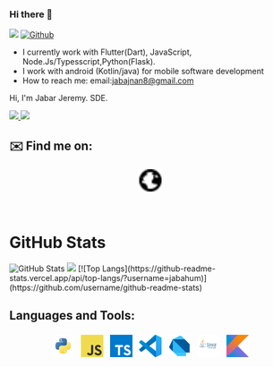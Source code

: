 ### Hi there 👋

![](https://visitor-badge.laobi.icu/badge?page_id=jabahum.jabahum) [![Github](https://img.shields.io/github/followers/jabahum?label=Follow&style=social)](https://github.com/jabahum)


- I currently work with Flutter(Dart), JavaScript, Node.Js/Typesscript,Python(Flask).
- I work with android (Kotlin/java) for mobile software development
- How to reach me:  email:jabajnan8@gmail.com


<p>Hi, I'm Jabar Jeremy. SDE.

<p>
  <a href="https://www.twitter.com/jaba_hum"><img src="https://img.shields.io/badge/twitter-%231DA1F2.svg?&style=for-the-badge&logo=twitter&logoColor=white" 
height=25>
  </a> <a href="https://www.linkedin.com/in/jeremyjabar/"><img src="https://img.shields.io/badge/linkedin-%230077B5.svg?&style=for-the-badge&logo=linkedin&logoColor=white" height=25></a> 
   
</p>
  
  ## ✉️ Find me on:


<p align="center">
 <a href="https://jabahum.github.io/" target="_blank" rel="noopener noreferrer"> <img src="https://raw.githubusercontent.com/iconic/open-iconic/master/svg/globe.svg" alt="Python" height="40" style="vertical-align:top; margin:4px"> </a>
</p>

<br />

<h1>GitHub Stats</h1>
<p>
  <img src="https://github-readme-stats.vercel.app/api?username=jabahum&amp;show_icons=true" alt="GitHub Stats">
  <img src=" https://github-readme-stats.vercel.app/api/top-langs/?username=jabahum&theme=tokyonight">
  [![Top Langs](https://github-readme-stats.vercel.app/api/top-langs/?username=jabahum)](https://github.com/username/github-readme-stats)
</p> 



## Languages and Tools:
<p align="center">
<img src="https://raw.githubusercontent.com/github/explore/80688e429a7d4ef2fca1e82350fe8e3517d3494d/topics/python/python.png" alt="Python" height="40" style="vertical-align:top; margin:4px">
<img src="https://raw.githubusercontent.com/github/explore/80688e429a7d4ef2fca1e82350fe8e3517d3494d/topics/javascript/javascript.png" alt="Javascript" height="40" style="vertical-align:top; margin:4px">
  <img src="https://raw.githubusercontent.com/github/explore/80688e429a7d4ef2fca1e82350fe8e3517d3494d/topics/typescript/typescript.png" alt="Typescript" height="40" style="vertical-align:top; margin:4px">
<img src="https://raw.githubusercontent.com/github/explore/80688e429a7d4ef2fca1e82350fe8e3517d3494d/topics/visual-studio-code/visual-studio-code.png" alt="VS Code" height="40" style="vertical-align:top; margin:4px">
  <img src="https://raw.githubusercontent.com/github/explore/80688e429a7d4ef2fca1e82350fe8e3517d3494d/topics/dart/dart.png" alt="Dart" height="40" style="vertical-align:top; margin:4px">
   <img src="https://raw.githubusercontent.com/github/explore/80688e429a7d4ef2fca1e82350fe8e3517d3494d/topics/java/java.png" alt="Dart" height="40" style="vertical-align:top; margin:4px">
   <img src="https://raw.githubusercontent.com/github/explore/80688e429a7d4ef2fca1e82350fe8e3517d3494d/topics/kotlin/kotlin.png" alt="Dart" height="40" style="vertical-align:top; margin:4px">
</p>
